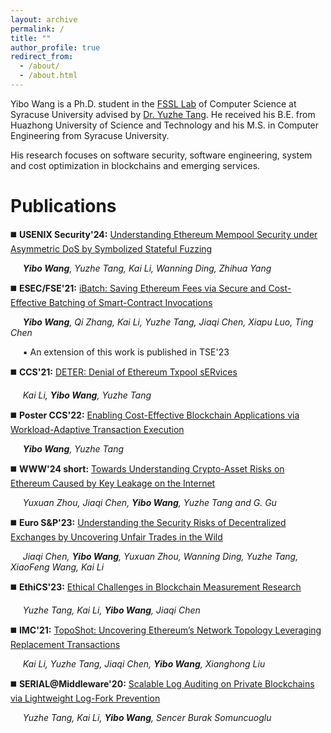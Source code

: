 ```yaml
---
layout: archive
permalink: /
title: ""
author_profile: true
redirect_from: 
  - /about/
  - /about.html
---
```



Yibo Wang is a Ph.D. student in the [FSSL Lab](https://tristartom.github.io/members.html) of Computer Science at Syracuse University advised by [Dr. Yuzhe Tang](https://tristartom.github.io/index.html). He received his B.E. from Huazhong University of Science and Technology and his M.S. in Computer Engineering from Syracuse University. 

His research focuses on software security, software engineering, system and cost optimization in blockchains and emerging services.

Publications
======

◼️ **USENIX Security'24:** <span style="text-decoration: underline;">Understanding Ethereum Mempool Security under Asymmetric DoS by Symbolized Stateful Fuzzing</span>

&nbsp;&nbsp;&nbsp;&nbsp;  _**Yibo Wang**, Yuzhe Tang, Kai Li, Wanning Ding, Zhihua Yang_ 


◼️ **ESEC/FSE'21:** <span style="text-decoration: underline;">iBatch: Saving Ethereum Fees via Secure and Cost-Effective Batching of Smart-Contract Invocations</span> 

&nbsp;&nbsp;&nbsp;&nbsp;  _**Yibo Wang**, Qi Zhang, Kai Li, Yuzhe Tang, Jiaqi Chen, Xiapu Luo, Ting Chen_ 

&nbsp;&nbsp;&nbsp;&nbsp;  ▪️ An extension of this work is published in TSE'23

◼️ **CCS'21:** <span style="text-decoration: underline;">DETER: Denial of Ethereum Txpool sERvices</span> 

&nbsp;&nbsp;&nbsp;&nbsp;  _Kai Li, **Yibo Wang**, Yuzhe Tang_ 


◼️ **Poster CCS'22:** <span style="text-decoration: underline;">Enabling Cost-Effective Blockchain Applications via Workload-Adaptive Transaction Execution</span>

&nbsp;&nbsp;&nbsp;&nbsp;  _**Yibo Wang**, Yuzhe Tang_ 


◼️ **WWW'24 short:** <span style="text-decoration: underline;">Towards Understanding Crypto-Asset Risks on Ethereum Caused by Key Leakage on the Internet</span>

&nbsp;&nbsp;&nbsp;&nbsp;  _Yuxuan Zhou, Jiaqi Chen, **Yibo Wang**, Yuzhe Tang and G. Gu_ 


◼️ **Euro S&P'23:** <span style="text-decoration: underline;">Understanding the Security Risks of Decentralized Exchanges by Uncovering Unfair Trades in the Wild</span>

&nbsp;&nbsp;&nbsp;&nbsp;  _Jiaqi Chen, **Yibo Wang**, Yuxuan Zhou, Wanning Ding, Yuzhe Tang, XiaoFeng Wang, Kai Li_ 


◼️ **EthiCS'23:** <span style="text-decoration: underline;">Ethical Challenges in Blockchain Measurement Research</span>

&nbsp;&nbsp;&nbsp;&nbsp;  _Yuzhe Tang, Kai Li, **Yibo Wang**, Jiaqi Chen_ 

◼️ **IMC'21:** <span style="text-decoration: underline;">TopoShot: Uncovering Ethereum’s Network Topology Leveraging Replacement Transactions</span>

&nbsp;&nbsp;&nbsp;&nbsp;  _Kai Li, Yuzhe Tang, Jiaqi Chen, **Yibo Wang**, Xianghong Liu_ 


◼️ **SERIAL@Middleware'20:** <span style="text-decoration: underline;">Scalable Log Auditing on Private Blockchains via Lightweight Log-Fork Prevention</span>

&nbsp;&nbsp;&nbsp;&nbsp;  _Yuzhe Tang, Kai Li, **Yibo Wang**, Sencer Burak Somuncuoglu_ 





